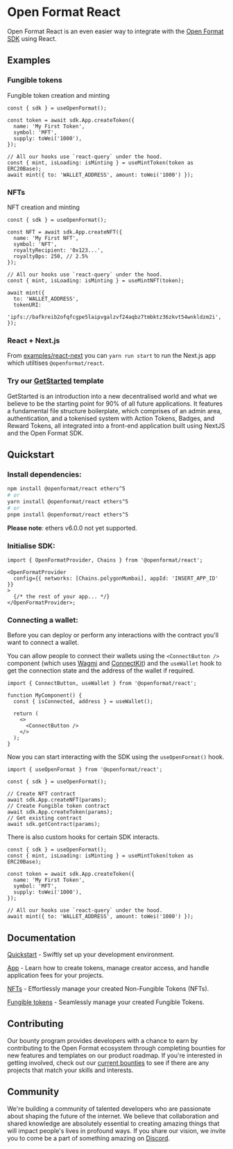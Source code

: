 # Open Format React

Open Format React is an even easier way to integrate with the [Open Format SDK](https://www.github.com/js/packages/sdk) using React.

## Examples

### Fungible tokens

Fungible token creation and minting

```tsx
const { sdk } = useOpenFormat();

const token = await sdk.App.createToken({
  name: 'My First Token',
  symbol: 'MFT',
  supply: toWei('1000'),
});

// All our hooks use `react-query` under the hood.
const { mint, isLoading: isMinting } = useMintToken(token as ERC20Base);
await mint({ to: 'WALLET_ADDRESS', amount: toWei('1000') });
```

### NFTs

NFT creation and minting

```tsx
const { sdk } = useOpenFormat();

const NFT = await sdk.App.createNFT({
  name: 'My First NFT',
  symbol: 'NFT',
  royaltyRecipient: '0x123...',
  royaltyBps: 250, // 2.5%
});

// All our hooks use `react-query` under the hood.
const { mint, isLoading: isMinting } = useMintNFT(token);

await mint({
  to: 'WALLET_ADDRESS',
  tokenURI:
    'ipfs://bafkreib2ofqfcgpe5laipvgalzvf24aqbz7tmbktz36zkvt54wnkldzm2i',
});
```

### React + Next.js

From [examples/react-next](examples/react-next/) you can `yarn run start` to run the Next.js app which utiltises `@openformat/react`.

### Try our [GetStarted](https://github.com/open-format/GetStarted) template

GetStarted is an introduction into a new decentralised world and what we believe to be the starting point for 90% of all future applications. It features a fundamental file structure boilerplate, which comprises of an admin area, authentication, and a tokenised system with Action Tokens, Badges, and Reward Tokens, all integrated into a front-end application built using NextJS and the Open Format SDK.

## Quickstart

### Install dependencies:

```bash
npm install @openformat/react ethers^5
# or
yarn install @openformat/react ethers^5
# or
pnpm install @openformat/react ethers^5
```

**Please note**: ethers v6.0.0 not yet supported.

### Initialise SDK:

```tsx
import { OpenFormatProvider, Chains } from '@openformat/react';

<OpenFormatProvider
  config={{ networks: [Chains.polygonMumbai], appId: 'INSERT_APP_ID' }}
>
  {/* the rest of your app... */}
</OpenFormatProvider>;
```

### Connecting a wallet:

Before you can deploy or perform any interactions with the contract you'll want to connect a wallet.

You can allow people to connect their wallets using the `<ConnectButton />` component (which uses [Wagmi](https://wagmi.sh/) and [ConnectKit](https://docs.family.co/connectkit)) and the `useWallet` hook to get the connection state and the address of the wallet if required.

```tsx
import { ConnectButton, useWallet } from '@openformat/react';

function MyComponent() {
  const { isConnected, address } = useWallet();

  return (
    <>
      <ConnectButton />
    </>
  );
}
```

Now you can start interacting with the SDK using the `useOpenFormat()` hook.

```tsx
import { useOpenFormat } from '@openformat/react';

const { sdk } = useOpenFormat();

// Create NFT contract
await sdk.App.createNFT(params);
// Create Fungible token contract
await sdk.App.createToken(params);
// Get existing contract
await sdk.getContract(params);
```

There is also custom hooks for certain SDK interacts.

```tsx
const { sdk } = useOpenFormat();
const { mint, isLoading: isMinting } = useMintToken(token as ERC20Base);

const token = await sdk.App.createToken({
  name: 'My First Token',
  symbol: 'MFT',
  supply: toWei('1000'),
});

// All our hooks use `react-query` under the hood.
await mint({ to: 'WALLET_ADDRESS', amount: toWei('1000') });
```

## Documentation

[Quickstart](https://docs.openformat.tech/quickstart/react) - Swiftly set up your development environment.

[App](https://docs.openformat.tech/react/App/createNFT) - Learn how to create tokens, manage creator access, and handle application fees for your projects.

[NFTs](https://docs.openformat.tech/react/ERC721/useMintNFT) - Effortlessly manage your created Non-Fungible Tokens (NFTs).

[Fungible tokens](https://docs.openformat.tech/react/ERC20/useMintToken) - Seamlessly manage your created Fungible Tokens.

## Contributing

Our bounty program provides developers with a chance to earn by contributing to the Open Format ecosystem through completing bounties for new features and templates on our product roadmap. If you're interested in getting involved, check out our [current bounties](https://github.com/orgs/open-format/projects) to see if there are any projects that match your skills and interests.

## Community

We're building a community of talented developers who are passionate about shaping the future of the internet. We believe that collaboration and shared knowledge are absolutely essential to creating amazing things that will impact people's lives in profound ways. If you share our vision, we invite you to come be a part of something amazing on [Discord](https://discord.gg/BgkbC7Dkuf).
